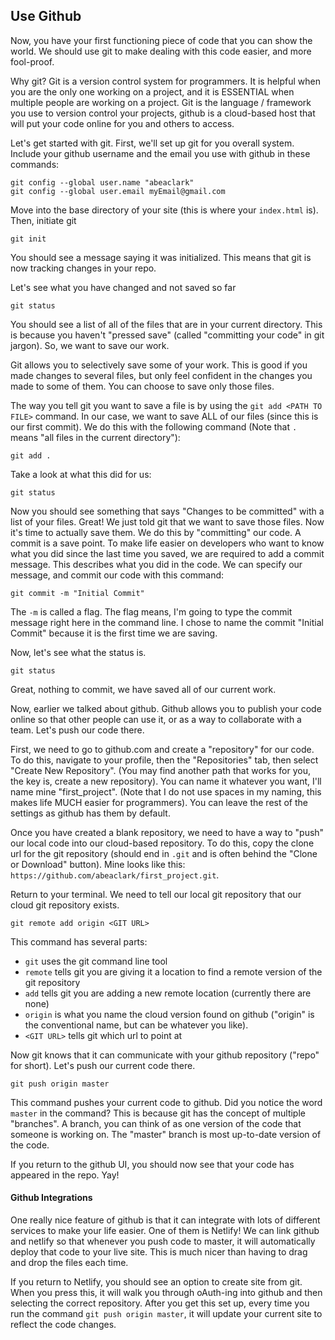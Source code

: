 ## Use Github
Now, you have your first functioning piece of code that you can show the world. We should use git to make dealing with this code easier, and more fool-proof.

Why git? Git is a version control system for programmers. It is helpful when you are the only one working on a project, and it is ESSENTIAL when multiple people are working on a project. Git is the language / framework you use to version control your projects, github is a cloud-based host that will put your code online for you and others to access.

Let's get started with git.
First, we'll set up git for you overall system. Include your github username and the email you use with github in these commands:
```
git config --global user.name "abeaclark"
git config --global user.email myEmail@gmail.com
```
Move into the base directory of your site (this is where your `index.html` is). Then, initiate git
```
git init
```
You should see a message saying it was initialized. This means that git is now tracking changes in your repo. 

Let's see what you have changed and not saved so far
```
git status
```
You should see a list of all of the files that are in your current directory. This is because you haven't "pressed save" (called "committing your code" in git jargon). So, we want to save our work.

Git allows you to selectively save some of your work. This is good if you made changes to several files, but only feel confident in the changes you made to some of them. You can choose to save only those files.

The way you tell git you want to save a file is by using the `git add <PATH TO FILE>` command. In our case, we want to save ALL of our files (since this is our first commit). We do this with the following command (Note that `.` means "all files in the current directory"):
```
git add .
```
Take a look at what this did for us:
```
git status
```
Now you should see something that says "Changes to be committed" with a list of your files. Great! We just told git that we want to save those files. Now it's time to actually save them. We do this by "committing" our code. A commit is a save point. To make life easier on developers who want to know what you did since the last time you saved, we are required to add a commit message. This describes what you did in the code. We can specify our message, and commit our code with this command:
```
git commit -m "Initial Commit"
```
The `-m` is called a flag. The flag means, I'm going to type the commit message right here in the command line. I chose to name the commit "Initial Commit" because it is the first time we are saving.

Now, let's see what the status is.
```
git status
```
Great, nothing to commit, we have saved all of our current work.

Now, earlier we talked about github. Github allows you to publish your code online so that other people can use it, or as a way to collaborate with a team. Let's push our code there.

First, we need to go to github.com and create a "repository" for our code. To do this, navigate to your profile, then the "Repositories" tab, then select "Create New Repository". (You may find another path that works for you, the key is, create a new repository). You can name it whatever you want, I'll name mine "first_project". (Note that I do not use spaces in my naming, this makes life MUCH easier for programmers). You can leave the rest of the settings as github has them by default.

Once you have created a blank repository, we need to have a way to "push" our local code into our cloud-based repository. To do this, copy the clone url for the git repository (should end in `.git` and is often behind the "Clone or Download" button). Mine looks like this: `https://github.com/abeaclark/first_project.git`.

Return to your terminal. We need to tell our local git repository that our cloud git repository exists.
```
git remote add origin <GIT URL>
```
This command has several parts:
* `git` uses the git command line tool
* `remote` tells git you are giving it a location to find a remote version of the git repository
* `add` tells git you are adding a new remote location (currently there are none)
* `origin` is what you name the cloud version found on github ("origin" is the conventional name, but can be whatever you like).
* `<GIT URL>` tells git which url to point at

Now git knows that it can communicate with your github repository ("repo" for short). Let's push our current code there.

```
git push origin master
```
This command pushes your current code to github. Did you notice the word `master` in the command? This is because git has the concept of multiple "branches". A branch, you can think of as one version of the code that someone is working on. The "master" branch is most up-to-date version of the code.

If you return to the github UI, you should now see that your code has appeared in the repo. Yay!

#### Github Integrations
One really nice feature of github is that it can integrate with lots of different services to make your life easier. One of them is Netlify! We can link github and netlify so that whenever you push code to master, it will automatically deploy that code to your live site. This is much nicer than having to drag and drop the files each time.

If you return to Netlify, you should see an option to create site from git. When you press this, it will walk you through oAuth-ing into github and then selecting the correct repository. After you get this set up, every time you run the command `git push origin master`, it will update your current site to reflect the code changes.